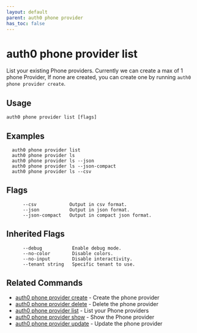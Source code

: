```yaml
---
layout: default
parent: auth0 phone provider
has_toc: false
---
```

# auth0 phone provider list

List your existing Phone providers. Currently we can create a max of 1 phone Provider, If none are created, you can create one by running `auth0 phone provider create`.

## Usage
```
auth0 phone provider list [flags]
```

## Examples

```
  auth0 phone provider list
  auth0 phone provider ls 
  auth0 phone provider ls --json
  auth0 phone provider ls --json-compact
  auth0 phone provider ls --csv
```


## Flags

```
      --csv            Output in csv format.
      --json           Output in json format.
      --json-compact   Output in compact json format.
```


## Inherited Flags

```
      --debug           Enable debug mode.
      --no-color        Disable colors.
      --no-input        Disable interactivity.
      --tenant string   Specific tenant to use.
```


## Related Commands

- [auth0 phone provider create](auth0_phone_provider_create.md) - Create the phone provider
- [auth0 phone provider delete](auth0_phone_provider_delete.md) - Delete the phone provider
- [auth0 phone provider list](auth0_phone_provider_list.md) - List your Phone providers
- [auth0 phone provider show](auth0_phone_provider_show.md) - Show the Phone provider
- [auth0 phone provider update](auth0_phone_provider_update.md) - Update the phone provider


